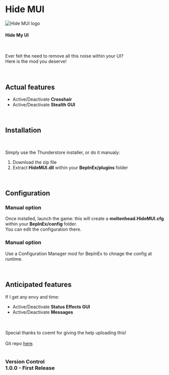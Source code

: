 <h1>Hide MUI</h1>
<img src="https://imgur.com/FJqWEd0" alt="Hide MUI logo"/>
<h4>Hide My UI</h4>
<br>
<p>Ever felt the need to remove all this noise within your UI?
<br>Here is the mod you deserve!</p>
<br>
<h2>Actual features</h2>
<ul><li>Active/Deactivate <b>Crosshair</b></li>
<li>Active/Deactivate <b>Stealth GUI</b></li></ul>
<br>
<h2>Installation</h2>
<br>
<p>Simply use the Thunderstore installer, or do it manualy:
<br><ol><li>Download the zip file</li>
<li>Extract <b>HideMUI.dll</b> within your <b>BepInEx/plugins</b> folder</li></ol></p>
<br>
<h2>Configuration</h2>
<h3>Manual option</h3>
<p>Once installed, launch the game: this will create a <b>moltenhead.HideMUI.cfg</b> within your <b>BepInEx/config</b> folder.
<br>You can edit the configuration there.</p>
<h3>Manual option</h3>
<p>Use a Configuration Manager mod for BepInEx to chnage the config at runtime.</p>
<br>
<h2>Anticipated features</h2>
<p>If I get any envy and time:</p>
<ul><li>Active/Deactivate <b>Status Effects GUI</b></li>
<li>Active/Deactivate <b>Messages</b></li></ul>
<br>
<br>Special thanks to <a rhef="https://valheim.thunderstore.io/package/coemt/">coemt</a> for giving the help uploading this!
<br>
<br>Git repo <a href="https://github.com/Moltenhead/Valheim-HideMUI">here</a>.
<br>
<br><h3>Version Control
<br>1.0.0 - First Release
<br>